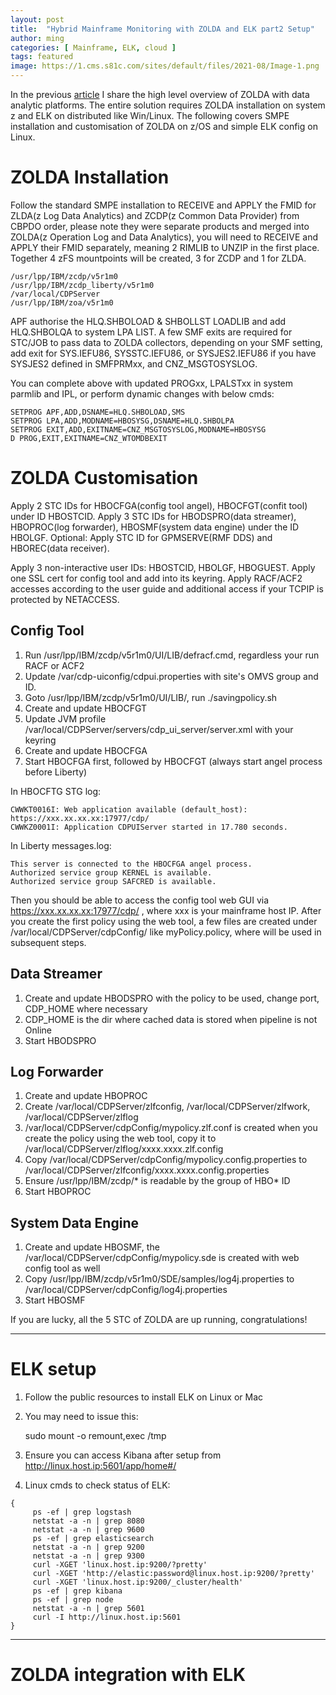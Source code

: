 ```yaml
---
layout: post
title:  "Hybrid Mainframe Monitoring with ZOLDA and ELK part2 Setup"
author: ming
categories: [ Mainframe, ELK, cloud ]
tags: featured
image: https://1.cms.s81c.com/sites/default/files/2021-08/Image-1.png
---
```

In the previous [article](https://mainframe2cloud.com/Hybrid-Mainframe-Monitoring-with-ZOLDA&ELK/) I share the high level overview of ZOLDA with data analytic platforms. The entire solution requires ZOLDA installation on system z and ELK on distributed like Win/Linux. The following covers SMPE installation and customisation of ZOLDA on z/OS and simple ELK config on Linux.

# ZOLDA Installation
Follow the standard SMPE installation to RECEIVE and APPLY the FMID for ZLDA(z Log Data Analytics) and ZCDP(z Common Data Provider) from CBPDO order, please note they were separate products and merged into ZOLDA(z Operation Log and Data Analytics), you will need to RECEIVE and APPLY their FMID separately, meaning 2 RIMLIB to UNZIP in the first place. Together 4 zFS mountpoints will be created, 3 for ZCDP and 1 for ZLDA.

    /usr/lpp/IBM/zcdp/v5r1m0                     
    /usr/lpp/IBM/zcdp_liberty/v5r1m0
    /var/local/CDPServer             
    /usr/lpp/IBM/zoa/v5r1m0                                 

APF authorise the HLQ.SHBOLOAD & SHBOLLST LOADLIB and add HLQ.SHBOLQA to system LPA LIST. A few SMF exits are required for STC/JOB to pass data to ZOLDA collectors, depending on your SMF setting, add exit for SYS.IEFU86, SYSSTC.IEFU86, or SYSJES2.IEFU86 if you have SYSJES2 defined in SMFPRMxx, and CNZ_MSGTOSYSLOG.

You can complete above with updated PROGxx, LPALSTxx in system parmlib and IPL, or perform dynamic changes with below cmds:

    SETPROG APF,ADD,DSNAME=HLQ.SHBOLOAD,SMS
    SETPROG LPA,ADD,MODNAME=HBOSYSG,DSNAME=HLQ.SHBOLPA
    SETPROG EXIT,ADD,EXITNAME=CNZ_MSGTOSYSLOG,MODNAME=HBOSYSG
    D PROG,EXIT,EXITNAME=CNZ_WTOMDBEXIT


# ZOLDA Customisation

Apply 2 STC IDs for HBOCFGA(config tool angel), HBOCFGT(confit tool) under ID HBOSTCID.
Apply 3 STC IDs for HBODSPRO(data streamer), HBOPROC(log forwarder), HBOSMF(system data engine) under the ID HBOLGF.
Optional: Apply STC ID for GPMSERVE(RMF DDS) and HBOREC(data receiver).

Apply 3 non-interactive user IDs: HBOSTCID, HBOLGF, HBOGUEST.
Apply one SSL cert for config tool and add into its keyring.
Apply RACF/ACF2 accesses according to the user guide and additional access if your TCPIP is protected by NETACCESS.

## Config Tool
1. Run /usr/lpp/IBM/zcdp/v5r1m0/UI/LIB/defracf.cmd, regardless your run RACF or ACF2
2. Update /var/cdp-uiconfig/cdpui.properties with site's OMVS group and ID.
3. Goto /usr/lpp/IBM/zcdp/v5r1m0/UI/LIB/, run ./savingpolicy.sh
4. Create and update HBOCFGT
5. Update JVM profile /var/local/CDPServer/servers/cdp_ui_server/server.xml with your keyring
6. Create and update HBOCFGA
7. Start HBOCFGA first, followed by HBOCFGT (always start angel process before Liberty)

In HBOCFTG STG log:

    CWWKT0016I: Web application available (default_host): https://xxx.xx.xx.xx:17977/cdp/       
    CWWKZ0001I: Application CDPUIServer started in 17.780 seconds.

In Liberty messages.log:

    This server is connected to the HBOCFGA angel process.    
    Authorized service group KERNEL is available.             
    Authorized service group SAFCRED is available.                                       

Then you should be able to access the config tool web GUI via https://xxx.xx.xx.xx:17977/cdp/ , where xxx is your mainframe host IP. After you create the first policy using the web tool, a few files are created under /var/local/CDPServer/cdpConfig/ like myPolicy.policy, where will be used in subsequent steps.

## Data Streamer
1. Create and update HBODSPRO with the policy to be used, change port, CDP_HOME where necessary
2. CDP_HOME is the dir where cached data is stored when pipeline is not Online
3. Start HBODSPRO

## Log Forwarder
1. Create and update HBOPROC
2. Create /var/local/CDPServer/zlfconfig, /var/local/CDPServer/zlfwork, /var/local/CDPServer/zlflog
3. /var/local/CDPServer/cdpConfig/mypolicy.zlf.conf is created when you create the policy using the web tool, copy it
to /var/local/CDPServer/zlflog/xxxx.xxxx.zlf.config
4. Copy /var/local/CDPServer/cdpConfig/mypolicy.config.properties to /var/local/CDPServer/zlfconfig/xxxx.xxxx.config.properties
5. Ensure /usr/lpp/IBM/zcdp/* is readable by the group of HBO* ID
6. Start HBOPROC

## System Data Engine
1. Create and update HBOSMF, the /var/local/CDPServer/cdpConfig/mypolicy.sde is created with web config tool as well
2. Copy /usr/lpp/IBM/zcdp/v5r1m0/SDE/samples/log4j.properties to /var/local/CDPServer/cdpConfig/log4j.properties
3. Start HBOSMF

If you are lucky, all the 5 STC of ZOLDA are up running, congratulations!

********

# ELK setup
1. Follow the public resources to install ELK on Linux or Mac
2. You may need to issue this:

    sudo mount -o remount,exec /tmp

3. Ensure you can access Kibana after setup from http://linux.host.ip:5601/app/home#/
4. Linux cmds to check status of ELK:

```
{
     ps -ef | grep logstash
     netstat -a -n | grep 8080
     netstat -a -n | grep 9600
     ps -ef | grep elasticsearch
     netstat -a -n | grep 9200
     netstat -a -n | grep 9300
     curl -XGET 'linux.host.ip:9200/?pretty'
     curl -XGET 'http://elastic:password@linux.host.ip:9200/?pretty'
     curl -XGET 'linux.host.ip:9200/_cluster/health'
     ps -ef | grep kibana
     ps -ef | grep node
     netstat -a -n | grep 5601
     curl -I http://linux.host.ip:5601
}
```

*******

# ZOLDA integration with ELK
